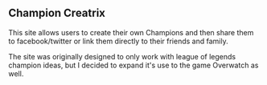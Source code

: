 ## Champion Creatrix

This site allows users to create their own Champions and then share them to facebook/twitter or link them directly to their friends and family. 

The site was originally designed to only work with league of legends champion ideas, but I decided to expand it's use to the game Overwatch as well.
